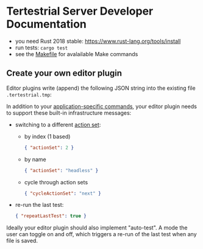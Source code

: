 # Tertestrial Server Developer Documentation

- you need Rust 2018 stable: https://www.rust-lang.org/tools/install
- run tests: `cargo test`
- see the [Makefile](client-vscode/Makefile) for avalailable Make commands

## Create your own editor plugin

Editor plugins write (append) the following JSON string into the existing file
`.tertestrial.tmp`:

In addition to your [application-specific commands](#custom-configurations),
your editor plugin needs to support these built-in infrastructure messages:

- switching to a different [action set](#multiple-action-sets):

  - by index (1 based)

    ```json
    { "actionSet": 2 }
    ```

  - by name

    ```json
    { "actionSet": "headless" }
    ```

  - cycle through action sets

    ```json
    { "cycleActionSet": "next" }
    ```

- re-run the last test:

  ```json
  { "repeatLastTest": true }
  ```

Ideally your editor plugin should also implement "auto-test". A mode the user
can toggle on and off, which triggers a re-run of the last test when any file is
saved.
